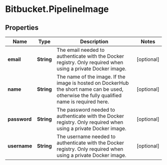 # Bitbucket.PipelineImage

## Properties

Name | Type | Description | Notes
------------ | ------------- | ------------- | -------------
**email** | **String** | The email needed to authenticate with the Docker registry. Only required when using a private Docker image. | [optional] 
**name** | **String** | The name of the image. If the image is hosted on DockerHub the short name can be used, otherwise the fully qualified name is required here. | [optional] 
**password** | **String** | The password needed to authenticate with the Docker registry. Only required when using a private Docker image. | [optional] 
**username** | **String** | The username needed to authenticate with the Docker registry. Only required when using a private Docker image. | [optional] 


